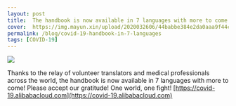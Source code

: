```yaml
---
layout: post
title:  The handbook is now available in 7 languages with more to come! 
cover:  https://img.mayun.xin/upload/2020032606/44babbe384e2da0aaa9f44cd5a9744ce.png
permalink: /blog/covid-19-handbook-in-7-languages
tags: [COVID-19]
---
```


![](https://img.mayun.xin/upload/2020032606/44babbe384e2da0aaa9f44cd5a9744ce.png)

Thanks to the relay of volunteer translators and medical professionals across the world, the handbook is now available in 7 languages with more to come! Please accept our gratitude! One world, one fight! [https://covid-19.alibabacloud.com](https://covid-19.alibabacloud.com)